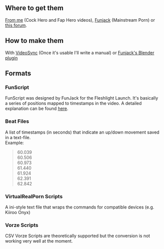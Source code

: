 ## Where to get them

[From me](https://github.com/FredTungsten/ScriptPlayer/tree/master/Scripts) (Cock Hero and Fap Hero videos), [Funjack](https://github.com/funjack/funscripts) (Mainstream Porn) or [this forum](http://realtouchscripts.com/viewforum.php?f=53).

## How to make them

With [VideoSync](https://github.com/FredTungsten/ScriptPlayer/tree/master/ScriptPlayer/ScriptPlayer.VideoSync) (Once it's usable I'll write a manual) or [Funjack's Blender plugin](https://github.com/funjack/launchcontrol/releases)

## Formats

### FunScript

FunScript was designed by FunJack for the Fleshlight Launch. It's basically a series of positions mapped to timestamps in the video. A detailed explanation can be found [here](https://godoc.org/github.com/funjack/launchcontrol/protocol/funscript).

### Beat Files

A list of timestamps (in seconds) that indicate an up/down movement saved in a text-file.  
Example: 

> 60.039  
> 60.506  
> 60.973  
> 61.440  
> 61.924  
> 62.391  
> 62.842  

### VirtualRealPorn Scripts

A ini-style text file that wraps the commands for compatible devices (e.g. Kiiroo Onyx)

### Vorze Scripts

CSV Vorze Scripts are theoretically supported but the conversion is not working very well at the moment.